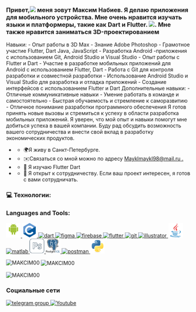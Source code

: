 
### Привет,![](https://user-images.githubusercontent.com/18350557/176309783-0785949b-9127-417c-8b55-ab5a4333674e.gif) меня зовут Максим Набиев. Я делаю приложения для мобильного устройства. Мне очень нравится изучать языки и платформеры, такие как Dart и Flutter. <img src="https://media.giphy.com/media/WUlplcMpOCEmTGBtBW/giphy.gif" width="30px">. Мне также нравится заниматься 3D-проектированием 
Навыки: - Опыт работы в 3D Max - Знание Adobe Photoshop - Грамотное участие Flutter, Dart Java, JavaScript - Разработка Android -приложения с использованием Git, Android Studio и Visual Studio - Опыт работы с Flutter и Dart - Участие в разработке мобильных приложений для Android с использованием Flutter, Dart - Работа с Git для контроля разработки и совместной разработки - Использование Android Studio и Visual Studio для разработка и отладка приложений - Создание интерфейсов с использованием Flutter и Dart Дополнительные навыки: - Отличные коммуникативные навыки - Умение работать в команде и самостоятельно - Быстрая обучаемость и стремление к саморазвитию - Отличное понимание разработки программного обеспечения Я готов принять новые вызовы и стремиться к успеху в области разработка мобильных приложений. Я уверен, что мой опыт и навыки помогут мне добиться успеха в вашей компании. Буду рад обсудить возможность вашего сотрудничества и внести свой вклад в разработку экономических продуктов. 
* * 🌍Я живу в Санкт-Петербурге.
* * ✉️Связаться со мной можно по адресу [Mayklmaykl98@mail.ru .](mailto:Mayklmaykl98@mail.ru)[](mailto:Mayklmaykl98@mail.ru)
* * 🧠 Я изучаю Flutter Dart
* * 🤝 Я открыт к сотрудничеству. Если ваш проект интересен, я готов с вами сотрудничать.

### 💻 Технологии:

<h3 align="left">Languages and Tools:</h3>
<p align="left"> <a href="https://developer.android.com" target="_blank" rel="noreferrer"> <img src="https://raw.githubusercontent.com/devicons/devicon/master/icons/android/android-original-wordmark.svg" alt="android" width="40" height="40"/> </a> <a href="https://www.cprogramming.com/" target="_blank" rel="noreferrer"> <img src="https://raw.githubusercontent.com/devicons/devicon/master/icons/c/c-original.svg" alt="c" width="40" height="40"/> </a> <a href="https://dart.dev" target="_blank" rel="noreferrer"> <img src="https://www.vectorlogo.zone/logos/dartlang/dartlang-icon.svg" alt="dart" width="40" height="40"/> </a> <a href="https://www.figma.com/" target="_blank" rel="noreferrer"> <img src="https://www.vectorlogo.zone/logos/figma/figma-icon.svg" alt="figma" width="40" height="40"/> </a> <a href="https://firebase.google.com/" target="_blank" rel="noreferrer"> <img src="https://www.vectorlogo.zone/logos/firebase/firebase-icon.svg" alt="firebase" width="40" height="40"/> </a> <a href="https://flutter.dev" target="_blank" rel="noreferrer"> <img src="https://www.vectorlogo.zone/logos/flutterio/flutterio-icon.svg" alt="flutter" width="40" height="40"/> </a> <a href="https://git-scm.com/" target="_blank" rel="noreferrer"> <img src="https://www.vectorlogo.zone/logos/git-scm/git-scm-icon.svg" alt="git" width="40" height="40"/> </a> <a href="https://www.adobe.com/in/products/illustrator.html" target="_blank" rel="noreferrer"> <img src="https://www.vectorlogo.zone/logos/adobe_illustrator/adobe_illustrator-icon.svg" alt="illustrator" width="40" height="40"/> </a> <a href="https://www.java.com" target="_blank" rel="noreferrer"> <img src="https://raw.githubusercontent.com/devicons/devicon/master/icons/java/java-original.svg" alt="java" width="40" height="40"/> </a> <a href="https://www.mathworks.com/" target="_blank" rel="noreferrer"> <img src="https://upload.wikimedia.org/wikipedia/commons/2/21/Matlab_Logo.png" alt="matlab" width="40" height="40"/> </a> <a href="https://www.photoshop.com/en" target="_blank" rel="noreferrer"> <img src="https://raw.githubusercontent.com/devicons/devicon/master/icons/photoshop/photoshop-line.svg" alt="photoshop" width="40" height="40"/> </a> <a href="https://www.postgresql.org" target="_blank" rel="noreferrer"> <img src="https://raw.githubusercontent.com/devicons/devicon/master/icons/postgresql/postgresql-original-wordmark.svg" alt="postgresql" width="40" height="40"/> </a> <a href="https://postman.com" target="_blank" rel="noreferrer"> <img src="https://www.vectorlogo.zone/logos/getpostman/getpostman-icon.svg" alt="postman" width="40" height="40"/> </a> <a href="https://www.python.org" target="_blank" rel="noreferrer"> <img src="https://raw.githubusercontent.com/devicons/devicon/master/icons/python/python-original.svg" alt="python" width="40" height="40"/> </a> </p>

<p><img align="left" src="https://github-readme-stats.vercel.app/api/top-langs?username=MAKCIM00&show_icons=true&locale=en&layout=compact" alt="MAKCIM00" /></p>

<p>&nbsp;<img align="center" src="https://github-readme-stats.vercel.app/api?username=MAKCIM00&show_icons=true&locale=en" alt="MAKCIM00" /></p>

<p><img align="center" src="https://github-readme-streak-stats.herokuapp.com/?user=MAKCIM00&" alt="MAKCIM00" /></p>




### Социальные сети
</a>
    <a href="https://t.me/makcon1007" target="_blank">
      <img src="https://cdn-icons-png.flaticon.com/512/2111/2111646.png" width="40" height="40" alt="telegram group" />
    </a>
    <a href="https://www.youtube.com/channel/UCzhVcavgJM8mJO6ED_PErPA" target="_blank">
      <img src="https://cdn-icons-png.flaticon.com/512/3670/3670147.png" width="40" height="40" alt="Youtube"/>
    </a>


